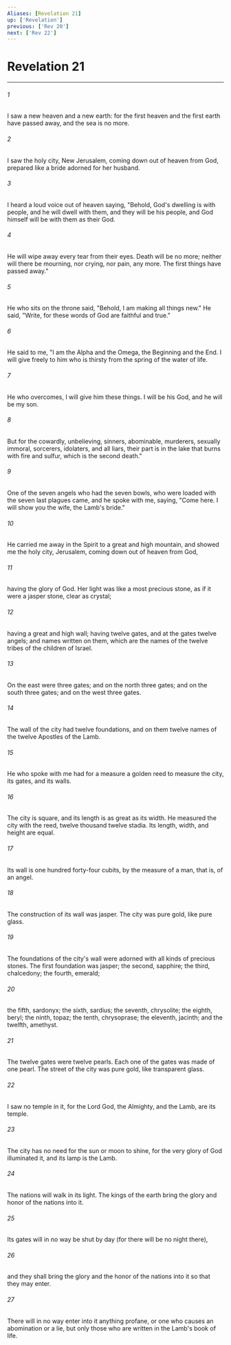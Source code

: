 ```yaml
---
Aliases: [Revelation 21]
up: ['Revelation']
previous: ['Rev 20']
next: ['Rev 22']
---
```

# Revelation 21
***





###### 1 

I saw a new heaven and a new earth: for the first heaven and the first earth have passed away, and the sea is no more. 



###### 2 

I saw the holy city, New Jerusalem, coming down out of heaven from God, prepared like a bride adorned for her husband. 



###### 3 

I heard a loud voice out of heaven saying, "Behold, God's dwelling is with people, and he will dwell with them, and they will be his people, and God himself will be with them as their God. 



###### 4 

He will wipe away every tear from their eyes. Death will be no more; neither will there be mourning, nor crying, nor pain, any more. The first things have passed away." 



###### 5 

He who sits on the throne said, "Behold, I am making all things new." He said, "Write, for these words of God are faithful and true." 



###### 6 

He said to me, "I am the Alpha and the Omega, the Beginning and the End. I will give freely to him who is thirsty from the spring of the water of life. 



###### 7 

He who overcomes, I will give him these things. I will be his God, and he will be my son. 



###### 8 

But for the cowardly, unbelieving, sinners, abominable, murderers, sexually immoral, sorcerers, idolaters, and all liars, their part is in the lake that burns with fire and sulfur, which is the second death." 



###### 9 

One of the seven angels who had the seven bowls, who were loaded with the seven last plagues came, and he spoke with me, saying, "Come here. I will show you the wife, the Lamb's bride." 



###### 10 

He carried me away in the Spirit to a great and high mountain, and showed me the holy city, Jerusalem, coming down out of heaven from God, 



###### 11 

having the glory of God. Her light was like a most precious stone, as if it were a jasper stone, clear as crystal; 



###### 12 

having a great and high wall; having twelve gates, and at the gates twelve angels; and names written on them, which are the names of the twelve tribes of the children of Israel. 



###### 13 

On the east were three gates; and on the north three gates; and on the south three gates; and on the west three gates. 



###### 14 

The wall of the city had twelve foundations, and on them twelve names of the twelve Apostles of the Lamb. 



###### 15 

He who spoke with me had for a measure a golden reed to measure the city, its gates, and its walls. 



###### 16 

The city is square, and its length is as great as its width. He measured the city with the reed, twelve thousand twelve stadia. Its length, width, and height are equal. 



###### 17 

Its wall is one hundred forty-four cubits, by the measure of a man, that is, of an angel. 



###### 18 

The construction of its wall was jasper. The city was pure gold, like pure glass. 



###### 19 

The foundations of the city's wall were adorned with all kinds of precious stones. The first foundation was jasper; the second, sapphire; the third, chalcedony; the fourth, emerald; 



###### 20 

the fifth, sardonyx; the sixth, sardius; the seventh, chrysolite; the eighth, beryl; the ninth, topaz; the tenth, chrysoprase; the eleventh, jacinth; and the twelfth, amethyst. 



###### 21 

The twelve gates were twelve pearls. Each one of the gates was made of one pearl. The street of the city was pure gold, like transparent glass. 



###### 22 

I saw no temple in it, for the Lord God, the Almighty, and the Lamb, are its temple. 



###### 23 

The city has no need for the sun or moon to shine, for the very glory of God illuminated it, and its lamp is the Lamb. 



###### 24 

The nations will walk in its light. The kings of the earth bring the glory and honor of the nations into it. 



###### 25 

Its gates will in no way be shut by day (for there will be no night there), 



###### 26 

and they shall bring the glory and the honor of the nations into it so that they may enter. 



###### 27 

There will in no way enter into it anything profane, or one who causes an abomination or a lie, but only those who are written in the Lamb's book of life.
